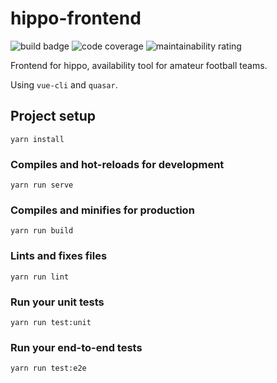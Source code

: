 # hippo-frontend

![build badge](https://drone.alergeek.me/api/badges/kosciak/hippo-frontend/status.svg)
![code coverage](https://cov.alergeek.me/api/project_badges/measure?project=hippo_frontend&metric=coverage)
![maintainability rating](https://cov.alergeek.me/api/project_badges/measure?project=hippo_frontend&metric=sqale_rating)

Frontend for hippo, availability tool for amateur football teams.

Using `vue-cli` and `quasar`.

## Project setup
```
yarn install
```

### Compiles and hot-reloads for development
```
yarn run serve
```

### Compiles and minifies for production
```
yarn run build
```

### Lints and fixes files
```
yarn run lint
```

### Run your unit tests
```
yarn run test:unit
```

### Run your end-to-end tests
```
yarn run test:e2e
```

